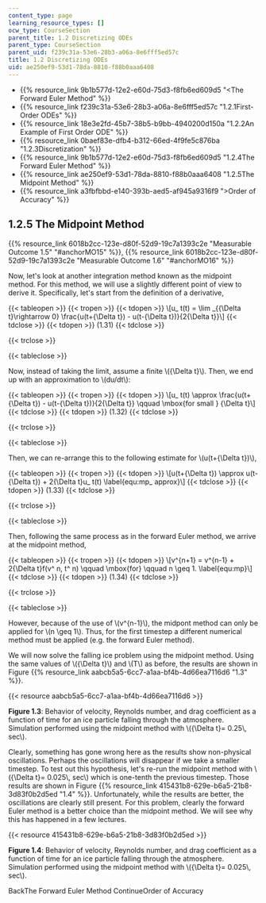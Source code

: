 ```yaml
---
content_type: page
learning_resource_types: []
ocw_type: CourseSection
parent_title: 1.2 Discretizing ODEs
parent_type: CourseSection
parent_uid: f239c31a-53e6-28b3-a06a-8e6fff5ed57c
title: 1.2 Discretizing ODEs
uid: ae250ef9-53d1-78da-8810-f88b0aaa6408
---
```


*   {{% resource_link 9b1b577d-12e2-e60d-75d3-f8fb6ed609d5 "\<The Forward Euler Method" %}}
*   {{% resource_link f239c31a-53e6-28b3-a06a-8e6fff5ed57c "1.2.1First-Order ODEs" %}}
*   {{% resource_link 18e3e2fd-45b7-38b5-b9bb-4940200d150a "1.2.2An Example of First Order ODE" %}}
*   {{% resource_link 0baef83e-dfb4-b312-66ed-4f9fe5c876ba "1.2.3Discretization" %}}
*   {{% resource_link 9b1b577d-12e2-e60d-75d3-f8fb6ed609d5 "1.2.4The Forward Euler Method" %}}
*   {{% resource_link ae250ef9-53d1-78da-8810-f88b0aaa6408 "1.2.5The Midpoint Method" %}}
*   {{% resource_link a3fbfbbd-e140-393b-aed5-af945a9316f9 "\>Order of Accuracy" %}}

1.2.5 The Midpoint Method
-------------------------

{{% resource_link 6018b2cc-123e-d80f-52d9-19c7a1393c2e "Measurable Outcome 1.5" "#anchorMO15" %}}, {{% resource_link 6018b2cc-123e-d80f-52d9-19c7a1393c2e "Measurable Outcome 1.6" "#anchorMO16" %}}

Now, let's look at another integration method known as the midpoint method. For this method, we will use a slightly different point of view to derive it. Specifically, let's start from the definition of a derivative,

{{< tableopen >}}
{{< tropen >}}
{{< tdopen >}}
\\\[u\_ t(t) = \\lim \_{{\\Delta t}\\rightarrow 0} \\frac{u(t+{\\Delta t}) - u(t-{\\Delta t})}{2{\\Delta t}}\\\]
{{< tdclose >}}
{{< tdopen >}}
(1.31)
{{< tdclose >}}

{{< trclose >}}

{{< tableclose >}}

Now, instead of taking the limit, assume a finite \\({\\Delta t}\\). Then, we end up with an approximation to \\(du/dt\\):

{{< tableopen >}}
{{< tropen >}}
{{< tdopen >}}
\\\[u\_ t(t) \\approx \\frac{u(t+{\\Delta t}) - u(t-{\\Delta t})}{2{\\Delta t}} \\qquad \\mbox{for small } {\\Delta t}\\\]
{{< tdclose >}}
{{< tdopen >}}
(1.32)
{{< tdclose >}}

{{< trclose >}}

{{< tableclose >}}

Then, we can re-arrange this to the following estimate for \\(u(t+{\\Delta t})\\),

{{< tableopen >}}
{{< tropen >}}
{{< tdopen >}}
\\\[u(t+{\\Delta t}) \\approx u(t-{\\Delta t}) + 2{\\Delta t}u\_ t(t) \\label{equ:mp\_ approx}\\\]
{{< tdclose >}}
{{< tdopen >}}
(1.33)
{{< tdclose >}}

{{< trclose >}}

{{< tableclose >}}

Then, following the same process as in the forward Euler method, we arrive at the midpoint method,

{{< tableopen >}}
{{< tropen >}}
{{< tdopen >}}
\\\[v^{n+1} = v^{n-1} + 2{\\Delta t}f(v^ n, t^ n) \\qquad \\mbox{for} \\qquad n \\geq 1. \\label{equ:mp}\\\]
{{< tdclose >}}
{{< tdopen >}}
(1.34)
{{< tdclose >}}

{{< trclose >}}

{{< tableclose >}}

However, because of the use of \\(v^{n-1}\\), the midpont method can only be applied for \\(n \\geq 1\\). Thus, for the first timestep a different numerical method must be applied (e.g. the forward Euler method).

We will now solve the falling ice problem using the midpoint method. Using the same values of \\({\\Delta t}\\) and \\(T\\) as before, the results are shown in Figure {{% resource_link aabcb5a5-6cc7-a1aa-bf4b-4d66ea7116d6 "1.3" %}}.

{{< resource aabcb5a5-6cc7-a1aa-bf4b-4d66ea7116d6 >}}

**Figure 1.3**: Behavior of velocity, Reynolds number, and drag coefficient as a function of time for an ice particle falling through the atmosphere. Simulation performed using the midpoint method with \\({\\Delta t}= 0.25\\, sec\\).

Clearly, something has gone wrong here as the results show non-physical oscillations. Perhaps the oscillations will disappear if we take a smaller timestep. To test out this hypothesis, let's re-run the midpoint method with \\({\\Delta t}= 0.025\\, sec\\) which is one-tenth the previous timestep. Those results are shown in Figure {{% resource_link 415431b8-629e-b6a5-21b8-3d83f0b2d5ed "1.4" %}}. Unfortunately, while the results are better, the oscillations are clearly still present. For this problem, clearly the forward Euler method is a better choice than the midpoint method. We will see why this has happened in a few lectures.

{{< resource 415431b8-629e-b6a5-21b8-3d83f0b2d5ed >}}

**Figure 1.4**: Behavior of velocity, Reynolds number, and drag coefficient as a function of time for an ice particle falling through the atmosphere. Simulation performed using the midpoint method with \\({\\Delta t}= 0.025\\, sec\\).

BackThe Forward Euler Method ContinueOrder of Accuracy